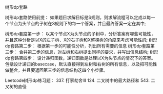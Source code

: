 树形dp套路

树形dp套路使用前提：
如果题目求解目标是S规则，则求解流程可以定成以每一个节点为头节点的子树在S规则下的每一个答案，并且最终答案一定在其中;

树形dp套路第一步：
以某个节点X为头节点的子树中，分析答案有哪些可能性，并且这种分析是以X的左子树、X的右子树和X整棵树的角度来考虑可能性的;
树形dp套路第二步：
根据第一步的可能性分析，列出所有需要的信息
树形dp套路第三步：
合并第二步的信息，对左树和右树提出同样的要求，并写出信息结构;
树形dp套路第四步：
设计递归函数，递归函数是处理以X为头节点的情况下的答案。
包括设计递归的basecase，默认直接得到左树和右树的所有信息，以及把可能性做整合，并且要返回第三步的信息结构这四个小步骤。

Leetcode树形dp练习题：
337. 打家劫舍III
124. 二叉树中的最大路径和
543. 二叉树的直径

